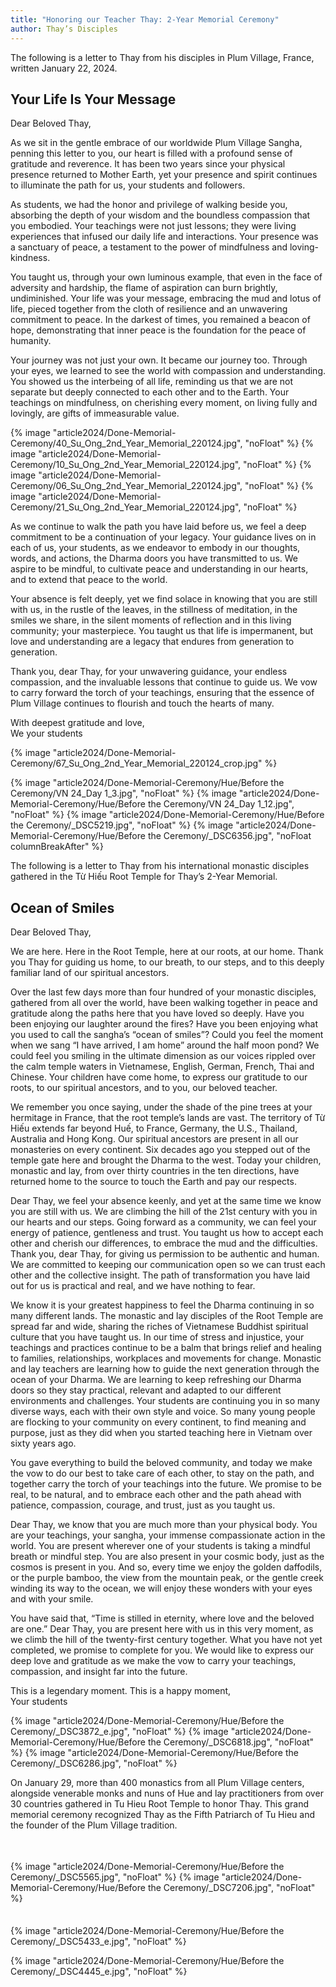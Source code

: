 ```yaml
---
title: "Honoring our Teacher Thay: 2-Year Memorial Ceremony"
author: Thay’s Disciples
---
```


<p class="editors-preface">The following is a letter to Thay from his disciples in Plum Village, France, written January 22, 2024.</p>

## Your Life Is Your Message

Dear Beloved Thay,

As we sit in the gentle embrace of our worldwide Plum Village Sangha, penning this letter to you, our heart is filled with a profound sense of gratitude and reverence. It has been two years since your physical presence returned to Mother Earth, yet your presence and spirit continues to illuminate the path for us, your students and followers.

As students, we had the honor and privilege of walking beside you, absorbing the depth of your wisdom and the boundless compassion that you embodied. Your teachings were not just lessons; they were living experiences that infused our daily life and interactions. Your presence was a sanctuary of peace, a testament to the power of mindfulness and loving-kindness.

You taught us, through your own luminous example, that even in the face of adversity and hardship, the flame of aspiration can burn brightly, undiminished. Your life was your message, embracing the mud and lotus of life, pieced together from the cloth of resilience and an unwavering commitment to peace. In the darkest of times, you remained a beacon of hope, demonstrating that inner peace is the foundation for the peace of humanity.

Your journey was not just your own. It became our journey too. Through your eyes, we learned to see the world with compassion and understanding. You showed us the interbeing of all life, reminding us that we are not separate but deeply connected to each other and to the Earth. Your teachings on mindfulness, on cherishing every moment, on living fully and lovingly, are gifts of immeasurable value.

{% image "article2024/Done-Memorial-Ceremony/40_Su_Ong_2nd_Year_Memorial_220124.jpg", "noFloat" %}
{% image "article2024/Done-Memorial-Ceremony/10_Su_Ong_2nd_Year_Memorial_220124.jpg", "noFloat" %}
{% image "article2024/Done-Memorial-Ceremony/06_Su_Ong_2nd_Year_Memorial_220124.jpg", "noFloat" %}
{% image "article2024/Done-Memorial-Ceremony/21_Su_Ong_2nd_Year_Memorial_220124.jpg", "noFloat" %}

<!-- <div class="removeTopMarginInFollowingElem removeIndentInFollowingElem" style="height: 26mm; column-span: all;"></div> -->

As we continue to walk the path you have laid before us, we feel a deep commitment to be a continuation of your legacy. Your guidance lives on in each of us, your students, as we endeavor to embody in our thoughts, words, and actions, the Dharma doors you have transmitted to us. We aspire to be mindful, to cultivate peace and understanding in our hearts, and to extend that peace to the world.

Your absence is felt deeply, yet we find solace in knowing that you are still with us, in the rustle of the leaves, in the stillness of meditation, in the smiles we share, in the silent moments of reflection and in this living community; your masterpiece. You taught us that life is impermanent, but love and understanding are a legacy that endures from generation to generation.

Thank you, dear Thay, for your unwavering guidance, your endless compassion, and the invaluable lessons that continue to guide us. We vow to carry forward the torch of your teachings, ensuring that the essence of Plum Village continues to flourish and touch the hearts of many.

<p class="signoff">
<span class="signoff-lvl-1">With deepest gratitude and love,</span><br/>
<span class="signoff-lvl-2">We your students</span>
</p>


{% image "article2024/Done-Memorial-Ceremony/67_Su_Ong_2nd_Year_Memorial_220124_crop.jpg" %}

<div class="page-break"></div>

<!-- <div class="removeTopMarginInFollowingElem removeIndentInFollowingElem" style="height: 6mm; column-span: all;"></div> -->

{% image "article2024/Done-Memorial-Ceremony/Hue/Before the Ceremony/VN 24_Day 1_3.jpg", "noFloat" %}
{% image "article2024/Done-Memorial-Ceremony/Hue/Before the Ceremony/VN 24_Day 1_12.jpg", "noFloat" %}
{% image "article2024/Done-Memorial-Ceremony/Hue/Before the Ceremony/_DSC5219.jpg", "noFloat" %}
{% image "article2024/Done-Memorial-Ceremony/Hue/Before the Ceremony/_DSC6356.jpg", "noFloat columnBreakAfter" %}

<p class="editors-preface">The following is a letter to Thay from his international monastic disciples gathered in the Từ Hiếu Root Temple for Thay’s 2-Year Memorial.</p>

## Ocean of Smiles

Dear Beloved Thay,

We are here. Here in the Root Temple, here at our roots, at our home. Thank you Thay for guiding us home, to our breath, to our steps, and to this deeply familiar land of our spiritual ancestors. 

Over the last few days more than four hundred of your monastic disciples, gathered from all over the world, have been walking together in peace and gratitude along the paths here that you have loved so deeply. Have you been enjoying our laughter around the fires? Have you been enjoying what you used to call the sangha’s “ocean of smiles”? Could you feel the moment when we sang “I have arrived, I am home” around the half moon pond? We could feel you smiling in the ultimate dimension as our voices rippled over the calm temple waters in Vietnamese, English, German, French, Thai and Chinese. Your children have come home, to express our gratitude to our roots, to our spiritual ancestors, and to you, our beloved teacher.

We remember you once saying, under the shade of the pine trees at your hermitage in France, that the root temple’s lands are vast. The territory of Từ Hiếu extends far beyond Huế, to France, Germany, the U.S., Thailand, Australia and Hong Kong. Our spiritual ancestors are present in all our monasteries on every continent. Six decades ago you stepped out of the temple gate here and brought the Dharma to the west. Today your children, monastic and lay, from over thirty countries in the ten directions, have returned home to the source to touch the Earth and pay our respects. 

Dear Thay, we feel your absence keenly, and yet at the same time we know you are still with us. We are climbing the hill of the 21st century with you in our hearts and our steps. Going forward as a community, we can feel your energy of patience, gentleness and trust. You taught us how to accept each other and cherish our differences, to embrace the mud and the difficulties. Thank you, dear Thay, for giving us permission to be authentic and human. We are committed to keeping our communication open so we can trust each other and the collective insight. The path of transformation you have laid out for us is practical and real, and we have nothing to fear. 

We know it is your greatest happiness to feel the Dharma continuing in so many different lands. The monastic and lay disciples of the Root Temple are spread far and wide, sharing the riches of Vietnamese Buddhist spiritual culture that you have taught us. In our time of stress and injustice, your teachings and practices continue to be a balm that brings relief and healing to families, relationships, workplaces and movements for change. Monastic and lay teachers are learning how to guide the next generation through the ocean of your Dharma. We are learning to keep refreshing our Dharma doors so they stay practical, relevant and adapted to our different environments and challenges. Your students are continuing you in so many diverse ways, each with their own style and voice. So many young people are flocking to your community on every continent, to find meaning and purpose, just as they did when you started teaching here in Vietnam over sixty years ago.

You gave everything to build the beloved community, and today we make the vow to do our best to take care of each other, to stay on the path, and together carry the torch of your teachings into the future. We promise to be real, to be natural, and to embrace each other and the path ahead with patience, compassion, courage, and trust, just as you taught us.

Dear Thay, we know that you are much more than your physical body. You are your teachings, your sangha, your immense compassionate action in the world. You are present wherever one of your students is taking a mindful breath or mindful step. You are also present in your cosmic body, just as the cosmos is present in you. And so, every time we enjoy the golden daffodils, or the purple bamboo, the view from the mountain peak, or the gentle creek winding its way to the ocean, we will enjoy these wonders with your eyes and with your smile. 

You have said that, “Time is stilled in eternity, where love and the beloved are one.” Dear Thay, you are present here with us in this very moment, as we climb the hill of the twenty-first century together. What you have not yet completed, we promise to complete for you. We would like to express our deep love and gratitude as we make the vow to carry your teachings, compassion, and insight far into the future.

<p class="signoff">
<span class="signoff-lvl-1">This is a legendary moment. This is a happy moment,</span><br/>
<span class="signoff-lvl-2">Your students</span>
</p>

{% image "article2024/Done-Memorial-Ceremony/Hue/Before the Ceremony/_DSC3872_e.jpg", "noFloat" %}
{% image "article2024/Done-Memorial-Ceremony/Hue/Before the Ceremony/_DSC6818.jpg", "noFloat" %}
{% image "article2024/Done-Memorial-Ceremony/Hue/Before the Ceremony/_DSC6286.jpg", "noFloat" %}
<!-- {% image "article2024/Done-Memorial-Ceremony/Hue/Ceremony/Tiep nhan gia tai 32.jpg", "noFloat" %} -->

<!-- <div style="height: 3em"></div> -->

<div class="page-break"></div>

<div class="editors-preface"><p>On January 29, more than 400 monastics from all Plum Village centers, alongside venerable monks and nuns of Hue and lay practitioners from over 30 countries gathered in Tu Hieu Root Temple to honor Thay. This grand memorial ceremony recognized Thay as the Fifth Patriarch of Tu Hieu and the founder of the Plum Village tradition.</p>


<div style="column-span: all; height: 1.5em; width: 100%;"></div>

{% image "article2024/Done-Memorial-Ceremony/Hue/Before the Ceremony/_DSC5565.jpg", "noFloat" %}
{% image "article2024/Done-Memorial-Ceremony/Hue/Before the Ceremony/_DSC7206.jpg", "noFloat" %}

<div style="column-span: all; height: 0.5em; width: 100%;s"></div>

{% image "article2024/Done-Memorial-Ceremony/Hue/Before the Ceremony/_DSC5433_e.jpg", "noFloat" %}

<div class="page-break"></div>

{% image "article2024/Done-Memorial-Ceremony/Hue/Before the Ceremony/_DSC4445_e.jpg", "noFloat" %}

<div class="removeTopMarginInFollowingElem"></div>